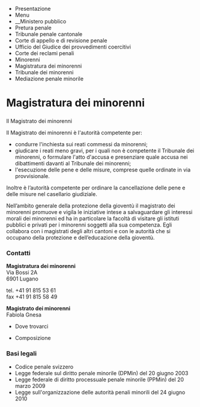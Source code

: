   * Presentazione
  * Menu
  *  __Ministero pubblico
  * Pretura penale
  * Tribunale penale cantonale
  * Corte di appello e di revisione penale
  * Ufficio del Giudice dei provvedimenti coercitivi
  * Corte dei reclami penali
  * Minorenni
  * Magistratura dei minorenni
  * Tribunale dei minorenni
  * Mediazione penale minorile

#  Magistratura dei minorenni

###  
Il Magistrato dei minorenni

Il Magistrato dei minorenni è l'autorità competente per:

  * condurre l'inchiesta sui reati commessi da minorenni;
  * giudicare i reati meno gravi, per i quali non è competente il Tribunale dei minorenni, o formulare l'atto d'accusa e presenziare quale accusa nei dibattimenti davanti al Tribunale dei minorenni;
  * l'esecuzione delle pene e delle misure, comprese quelle ordinate in via provvisionale.

Inoltre è l’autorità competente per ordinare la cancellazione delle pene e
delle misure nel casellario giudiziale.

Nell’ambito generale della protezione della gioventù il magistrato dei
minorenni promuove e vigila le iniziative intese a salvaguardare gli interessi
morali dei minorenni ed ha in particolare la facoltà di visitare gli istituti
pubblici e privati per i minorenni soggetti alla sua competenza. Egli
collabora con i magistrati degli altri cantoni e con le autorità che si
occupano della protezione e dell’educazione della gioventù.

###  Contatti

**Magistratura dei minorenni**  
Via Bossi 2A  
6901 Lugano

tel. +41 91 815 53 61  
fax +41 91 815 58 49  

 **Magistrato dei minorenni**  
Fabiola Gnesa

  * Dove trovarci

  * Composizione

###  Basi legali

  * Codice penale svizzero
  * Legge federale sul diritto penale minorile (DPMin) del 20 giugno 2003
  * Legge federale di diritto processuale penale minorile (PPMin) del 20 marzo 2009
  * Legge sull'organizzazione delle autorità penali minorili del 24 giugno 2010

